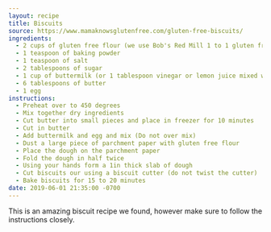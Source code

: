 ```yaml
---
layout: recipe
title: Biscuits
source: https://www.mamaknowsglutenfree.com/gluten-free-biscuits/
ingredients:
  - 2 cups of gluten free flour (we use Bob's Red Mill 1 to 1 gluten free flour)
  - 1 teaspoon of baking powder
  - 1 teaspoon of salt
  - 2 tablespoons of sugar
  - 1 cup of buttermilk (or 1 tablespoon vinegar or lemon juice mixed with milk)
  - 6 tablespoons of butter
  - 1 egg
instructions:
  - Preheat over to 450 degrees
  - Mix together dry ingredients
  - Cut butter into small pieces and place in freezer for 10 minutes
  - Cut in butter
  - Add buttermilk and egg and mix (Do not over mix)
  - Dust a large piece of parchment paper with gluten free flour
  - Place the dough on the parchment paper
  - Fold the dough in half twice
  - Using your hands form a 1in thick slab of dough
  - Cut biscuits our using a biscuit cutter (do not twist the cutter)
  - Bake biscuits for 15 to 20 minutes
date: 2019-06-01 21:35:00 -0700
---
```


This is an amazing biscuit recipe we found, however make sure to follow the instructions closely.

